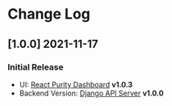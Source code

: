 # Change Log

## [1.0.0] 2021-11-17
### Initial Release

- UI: [React Purity Dashboard](https://github.com/app-generator/react-purity-dashboard) **v1.0.3**    
- Backend Version: [Django API Server](https://github.com/app-generator/api-server-django) **v1.0.0**

